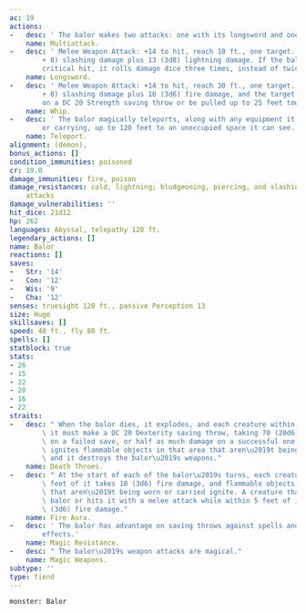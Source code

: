 ```yaml
---
ac: 19
actions:
-   desc: ' The balor makes two attacks: one with its longsword and one with its whip.'
    name: Multiattack.
-   desc: ' Melee Weapon Attack: +14 to hit, reach 10 ft., one target. Hit: 21 (3d8
        + 8) slashing damage plus 13 (3d8) lightning damage. If the balor scores a
        critical hit, it rolls damage dice three times, instead of twice.'
    name: Longsword.
-   desc: ' Melee Weapon Attack: +14 to hit, reach 30 ft., one target. Hit: 15 (2d6
        + 8) slashing damage plus 10 (3d6) fire damage, and the target must succeed
        on a DC 20 Strength saving throw or be pulled up to 25 feet toward the balor.'
    name: Whip.
-   desc: ' The balor magically teleports, along with any equipment it is wearing
        or carrying, up to 120 feet to an unoccupied space it can see.'
    name: Teleport.
alignment: (demon),
bonus_actions: []
condition_immunities: poisoned
cr: 19.0
damage_immunities: fire, poison
damage_resistances: cold, lightning; bludgeoning, piercing, and slashing from nonmagical
    attacks
damage_vulnerabilities: ''
hit_dice: 21d12
hp: 262
languages: Abyssal, telepathy 120 ft.
legendary_actions: []
name: Balor
reactions: []
saves:
-   Str: '14'
-   Con: '12'
-   Wis: '9'
-   Cha: '12'
senses: truesight 120 ft., passive Perception 13
size: Huge
skillsaves: []
speed: 40 ft., fly 80 ft.
spells: []
statblock: true
stats:
- 26
- 15
- 22
- 20
- 16
- 22
straits:
-   desc: " When the balor dies, it explodes, and each creature within 30 feet of\
        \ it must make a DC 20 Dexterity saving throw, taking 70 (20d6) fire damage\
        \ on a failed save, or half as much damage on a successful one. The explosion\
        \ ignites flammable objects in that area that aren\u2019t being worn or carried,\
        \ and it destroys the balor\u2019s weapons."
    name: Death Throes.
-   desc: " At the start of each of the balor\u2019s turns, each creature within 5\
        \ feet of it takes 10 (3d6) fire damage, and flammable objects in the aura\
        \ that aren\u2019t being worn or carried ignite. A creature that touches the\
        \ balor or hits it with a melee attack while within 5 feet of it takes 10\
        \ (3d6) fire damage."
    name: Fire Aura.
-   desc: ' The balor has advantage on saving throws against spells and other magical
        effects.'
    name: Magic Resistance.
-   desc: " The balor\u2019s weapon attacks are magical."
    name: Magic Weapons.
subtype: ''
type: fiend
---
```

```statblock
monster: Balor
```